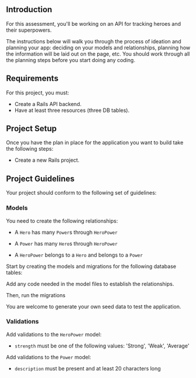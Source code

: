 ## Introduction
For this assessment, you'll be working on an API for tracking heroes and their superpowers.

The instructions below will walk you through the process of ideation and planning your app: deciding on your models and relationships, planning how the information will be laid out on the page, etc. You should work through all the planning steps before you start doing any coding.

## Requirements
For this project, you must:

- Create a Rails API backend.
- Have at least three resources (three DB tables).
## Project Setup
Once you have the plan in place for the application you want to build take the following steps:

- Create a new Rails project.
## Project Guidelines
Your project should conform to the following set of guidelines:

### Models
You need to create the following relationships:

- A `Hero` has many `Power`s through `HeroPower`

- A `Power` has many `Hero`s through `HeroPower`

- A `HeroPower` belongs to a `Hero` and belongs to a `Power`

Start by creating the models and migrations for the following database tables:

Add any code needed in the model files to establish the relationships.

Then, run the migrations

You are welcome to generate your own seed data to test the application.

### Validations
Add validations to the `HeroPower` model:

- `strength` must be one of the following values: 'Strong', 'Weak', 'Average'

Add validations to the `Power` model:

- `description` must be present and at least 20 characters long
